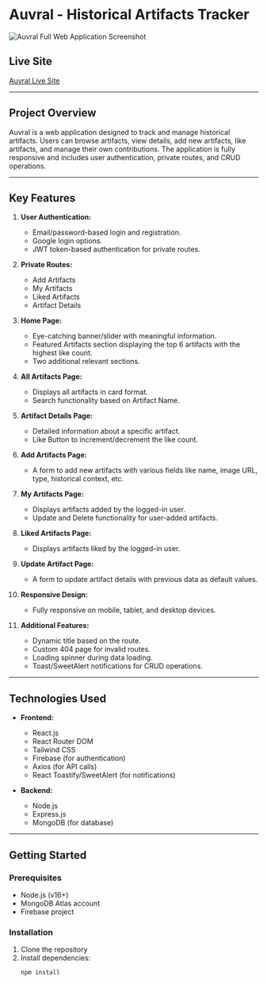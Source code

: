 # **Auvral - Historical Artifacts Tracker**

![Auvral Full Web Application Screenshot](https://i.ibb.co.com/hxt9KSWY/auvral-web-app-sc.png)

## **Live Site**

[Auvral Live Site](https://auvral.web.app)


---

## **Project Overview**

Auvral is a web application designed to track and manage historical artifacts. Users can browse artifacts, view details, add new artifacts, like artifacts, and manage their own contributions. The application is fully responsive and includes user authentication, private routes, and CRUD operations.

---

## **Key Features**

1. **User Authentication:**

   - Email/password-based login and registration.
   - Google login options.
   - JWT token-based authentication for private routes.

2. **Private Routes:**

   - Add Artifacts
   - My Artifacts
   - Liked Artifacts
   - Artifact Details

3. **Home Page:**

   - Eye-catching banner/slider with meaningful information.
   - Featured Artifacts section displaying the top 6 artifacts with the highest like count.
   - Two additional relevant sections.

4. **All Artifacts Page:**

   - Displays all artifacts in card format.
   - Search functionality based on Artifact Name.

5. **Artifact Details Page:**

   - Detailed information about a specific artifact.
   - Like Button to increment/decrement the like count.

6. **Add Artifacts Page:**

   - A form to add new artifacts with various fields like name, image URL, type, historical context, etc.

7. **My Artifacts Page:**

   - Displays artifacts added by the logged-in user.
   - Update and Delete functionality for user-added artifacts.

8. **Liked Artifacts Page:**

   - Displays artifacts liked by the logged-in user.

9. **Update Artifact Page:**

   - A form to update artifact details with previous data as default values.

10. **Responsive Design:**

    - Fully responsive on mobile, tablet, and desktop devices.

11. **Additional Features:**
    - Dynamic title based on the route.
    - Custom 404 page for invalid routes.
    - Loading spinner during data loading.
    - Toast/SweetAlert notifications for CRUD operations.

---

## **Technologies Used**

- **Frontend:**

  - React.js
  - React Router DOM
  - Tailwind CSS
  - Firebase (for authentication)
  - Axios (for API calls)
  - React Toastify/SweetAlert (for notifications)

- **Backend:**
  - Node.js
  - Express.js
  - MongoDB (for database)

  
---

## **Getting Started**

### **Prerequisites**
- Node.js (v16+)
- MongoDB Atlas account
- Firebase project

### **Installation**
1. Clone the repository
2. Install dependencies:
   ```bash
   npm install
